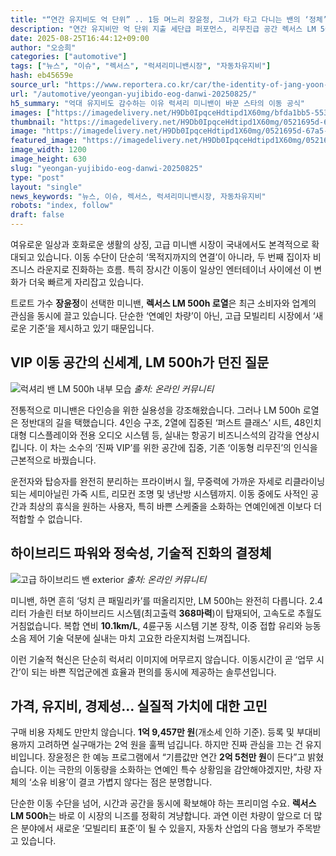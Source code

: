 ```yaml
---
title: "“연간 유지비도 억 단위” .. 1등 며느리 장윤정, 그녀가 타고 다니는 밴의 ‘정체’"
description: "연간 유지비만 억 단위 지출 세단급 퍼포먼스, 리무진급 공간 렉서스 LM 500h, 미니밴의 끝판왕 ..."
date: 2025-08-25T16:44:12+09:00
author: "오승희"
categories: ["automotive"]
tags: ["뉴스", "이슈", "렉서스", "럭셔리미니밴시장", "자동차유지비"]
hash: eb45659e
source_url: "https://www.reportera.co.kr/car/the-identity-of-jang-yoon-jungs-riding-car-van/"
url: "/automotive/yeongan-yujibido-eog-danwi-20250825/"
h5_summary: "억대 유지비도 감수하는 이유 럭셔리 미니밴이 바꾼 스타의 이동 공식"
images: ["https://imagedelivery.net/H9Db0IpqceHdtipd1X60mg/bfda1bb5-5533-4961-cc8c-759e0cf0b600/public", "https://imagedelivery.net/H9Db0IpqceHdtipd1X60mg/ad796f81-6224-4667-60b5-b10b40724300/public", "https://imagedelivery.net/H9Db0IpqceHdtipd1X60mg/0521695d-67a5-4756-a1f6-475e52d0fa00/public"]
thumbnail: "https://imagedelivery.net/H9Db0IpqceHdtipd1X60mg/0521695d-67a5-4756-a1f6-475e52d0fa00/public"
image: "https://imagedelivery.net/H9Db0IpqceHdtipd1X60mg/0521695d-67a5-4756-a1f6-475e52d0fa00/public"
featured_image: "https://imagedelivery.net/H9Db0IpqceHdtipd1X60mg/0521695d-67a5-4756-a1f6-475e52d0fa00/public"
image_width: 1200
image_height: 630
slug: "yeongan-yujibido-eog-danwi-20250825"
type: "post"
layout: "single"
news_keywords: "뉴스, 이슈, 렉서스, 럭셔리미니밴시장, 자동차유지비"
robots: "index, follow"
draft: false
---
```


여유로운 일상과 호화로운 생활의 상징, 고급 미니밴 시장이 국내에서도 본격적으로 확대되고 있습니다. 이동 수단이 단순히 ‘목적지까지의 연결’이 아니라, 두 번째 집이자 비즈니스 라운지로 진화하는 흐름. 특히 장시간 이동이 일상인 엔터테이너 사이에선 이 변화가 더욱 빠르게 자리잡고 있습니다.

트로트 가수 **장윤정**이 선택한 미니밴, **렉서스 LM 500h 로열**은 최근 소비자와 업계의 관심을 동시에 끌고 있습니다. 단순한 ‘연예인 차량’이 아닌, 고급 모빌리티 시장에서 ‘새로운 기준’을 제시하고 있기 때문입니다.

## VIP 이동 공간의 신세계, LM 500h가 던진 질문

![럭셔리 밴 LM 500h 내부 모습](https://imagedelivery.net/H9Db0IpqceHdtipd1X60mg/ad796f81-6224-4667-60b5-b10b40724300/public)
*출처: 온라인 커뮤니티*


전통적으로 미니밴은 다인승을 위한 실용성을 강조해왔습니다. 그러나 LM 500h 로열은 정반대의 길을 택했습니다. 4인승 구조, 2열에 집중된 ‘퍼스트 클래스’ 시트, 48인치 대형 디스플레이와 전용 오디오 시스템 등, 실내는 항공기 비즈니스석의 감각을 연상시킵니다. 이 차는 소수의 ‘진짜 VIP’를 위한 공간에 집중, 기존 ‘이동형 리무진’의 인식을 근본적으로 바꿨습니다.

운전자와 탑승자를 완전히 분리하는 프라이버시 월, 무중력에 가까운 자세로 리클라이닝되는 세미아닐린 가죽 시트, 리모컨 조명 및 냉난방 시스템까지. 이동 중에도 사적인 공간과 최상의 휴식을 원하는 사용자, 특히 바쁜 스케줄을 소화하는 연예인에겐 이보다 더 적합할 수 없습니다.

## 하이브리드 파워와 정숙성, 기술적 진화의 결정체

![고급 하이브리드 밴 exterior](https://imagedelivery.net/H9Db0IpqceHdtipd1X60mg/bfda1bb5-5533-4961-cc8c-759e0cf0b600/public)
*출처: 온라인 커뮤니티*


미니밴, 하면 흔히 ‘덩치 큰 패밀리카’를 떠올리지만, LM 500h는 완전히 다릅니다. 2.4리터 가솔린 터보 하이브리드 시스템(최고출력 **368마력**)이 탑재되어, 고속도로 추월도 거침없습니다. 복합 연비 **10.1km/L**, 4륜구동 시스템 기본 장착, 이중 접합 유리와 능동 소음 제어 기술 덕분에 실내는 마치 고요한 라운지처럼 느껴집니다.

이런 기술적 혁신은 단순히 럭셔리 이미지에 머무르지 않습니다. 이동시간이 곧 ‘업무 시간’이 되는 바쁜 직업군에겐 효율과 편의를 동시에 제공하는 솔루션입니다.

## 가격, 유지비, 경제성… 실질적 가치에 대한 고민

구매 비용 자체도 만만치 않습니다. **1억 9,457만 원**(개소세 인하 기준). 등록 및 부대비용까지 고려하면 실구매가는 2억 원을 훌쩍 넘깁니다. 하지만 진짜 관심을 끄는 건 유지비입니다. 장윤정은 한 예능 프로그램에서 “기름값만 연간 **2억 5천만 원**이 든다”고 밝혔습니다. 이는 극한의 이동량을 소화하는 연예인 특수 상황임을 감안해야겠지만, 차량 자체의 ‘소유 비용’이 결코 가볍지 않다는 점은 분명합니다.

단순한 이동 수단을 넘어, 시간과 공간을 동시에 확보해야 하는 프리미엄 수요. **렉서스 LM 500h**는 바로 이 시장의 니즈를 정확히 겨냥합니다. 과연 이런 차량이 앞으로 더 많은 분야에서 새로운 ‘모빌리티 표준’이 될 수 있을지, 자동차 산업의 다음 행보가 주목받고 있습니다.
